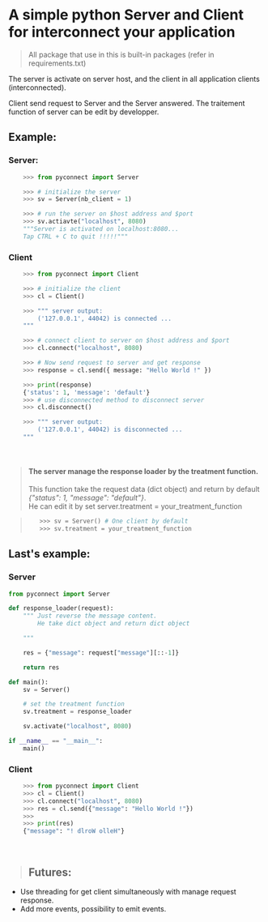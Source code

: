 # A simple python Server and Client for interconnect your application

> All package that use in this is built-in packages (refer in requirements.txt)

The server is activate on server host, and the client in all application clients (interconnected).

Client send request to Server and the Server answered.
The traitement function of server can be edit by developper.


## Example:

### Server:
```python
    >>> from pyconnect import Server

    >>> # initialize the server
    >>> sv = Server(nb_client = 1)

    >>> # run the server on $host address and $port
    >>> sv.actiavte("localhost", 8080)
    """Server is activated on localhost:8080...
    Tap CTRL + C to quit !!!!!"""
```

### Client
```python
    >>> from pyconnect import Client

    >>> # initialize the client
    >>> cl = Client()

    >>> """ server output:
        ('127.0.0.1', 44042) is connected ...
    """

    >>> # connect client to server on $host address and $port
    >>> cl.connect("localhost", 8080)

    >>> # Now send request to server and get response
    >>> response = cl.send({ message: "Hello World !" })

    >>> print(response)
    {'status': 1, 'message': 'default'}
    >>> # use disconnected method to disconnect server
    >>> cl.disconnect()

    >>> """ server output:
        ('127.0.0.1', 44042) is disconnected ...
    """
```
</br>

> #### The server manage the response loader by the treatment function.
> This function take the request data (dict object) and return by default _{"status": 1, "message": "default"}_. </br>
> He can edit it by set server.treatment = your_treatment_function

> ```python
>    >>> sv = Server() # One client by default
>    >>> sv.treatment = your_treatment_function
> ```

## Last's example:

### Server

```python
from pyconnect import Server

def response_loader(request):
    """ Just reverse the message content.
        He take dict object and return dict object

    """

    res = {"message": request["message"][::-1]}

    return res

def main():
    sv = Server()

    # set the treatment function
    sv.treatment = response_loader

    sv.activate("localhost", 8080)

if __name__ == "__main__":
    main()
```

### Client

```python
    >>> from pyconnect import Client
    >>> cl = Client()
    >>> cl.connect("localhost", 8080)
    >>> res = cl.send({"message": "Hello World !"})
    >>>
    >>> print(res)
    {"message": "! dlroW olleH"}
```

</br>

> ## Futures:
* Use threading for get client simultaneously with manage request response.
* Add more events, possibility to emit events.
